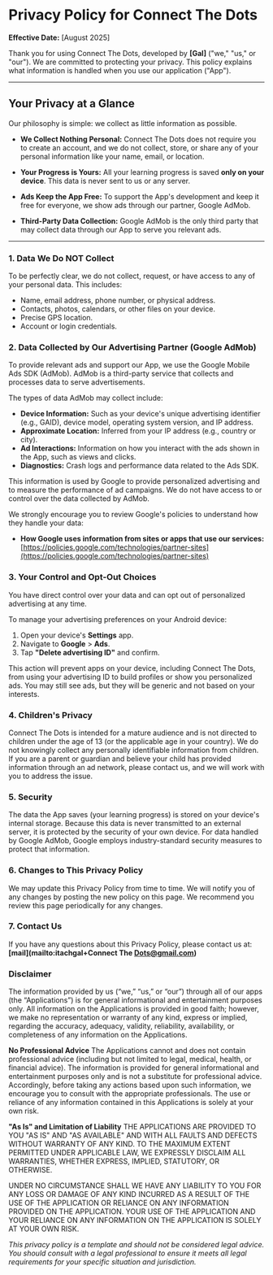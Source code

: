 # Privacy Policy for Connect The Dots

**Effective Date:** [August 2025]

Thank you for using Connect The Dots, developed by **[Gal]** ("we," "us," or "our"). We are committed to protecting your privacy. This policy explains what information is handled when you use our application ("App").

---

## Your Privacy at a Glance

Our philosophy is simple: we collect as little information as possible.

*   **We Collect Nothing Personal:** Connect The Dots does not require you to create an account, and we do not collect, store, or share any of your personal information like your name, email, or location.

*   **Your Progress is Yours:** All your learning progress is saved **only on your device**. This data is never sent to us or any server.

*   **Ads Keep the App Free:** To support the App's development and keep it free for everyone, we show ads through our partner, Google AdMob.

*   **Third-Party Data Collection:** Google AdMob is the only third party that may collect data through our App to serve you relevant ads.

---

### 1. Data We Do NOT Collect

To be perfectly clear, we do not collect, request, or have access to any of your personal data. This includes:
*   Name, email address, phone number, or physical address.
*   Contacts, photos, calendars, or other files on your device.
*   Precise GPS location.
*   Account or login credentials.

### 2. Data Collected by Our Advertising Partner (Google AdMob)

To provide relevant ads and support our App, we use the Google Mobile Ads SDK (AdMob). AdMob is a third-party service that collects and processes data to serve advertisements.

The types of data AdMob may collect include:

*   **Device Information:** Such as your device's unique advertising identifier (e.g., GAID), device model, operating system version, and IP address.
*   **Approximate Location:** Inferred from your IP address (e.g., country or city).
*   **Ad Interactions:** Information on how you interact with the ads shown in the App, such as views and clicks.
*   **Diagnostics:** Crash logs and performance data related to the Ads SDK.

This information is used by Google to provide personalized advertising and to measure the performance of ad campaigns. We do not have access to or control over the data collected by AdMob.

We strongly encourage you to review Google's policies to understand how they handle your data:
*   **How Google uses information from sites or apps that use our services:** [https://policies.google.com/technologies/partner-sites](https://policies.google.com/technologies/partner-sites)

### 3. Your Control and Opt-Out Choices

You have direct control over your data and can opt out of personalized advertising at any time.

To manage your advertising preferences on your Android device:
1.  Open your device's **Settings** app.
2.  Navigate to **Google** > **Ads**.
3.  Tap **"Delete advertising ID"** and confirm.

This action will prevent apps on your device, including Connect The Dots, from using your advertising ID to build profiles or show you personalized ads. You may still see ads, but they will be generic and not based on your interests.

### 4. Children's Privacy

Connect The Dots is intended for a mature audience and is not directed to children under the age of 13 (or the applicable age in your country). We do not knowingly collect any personally identifiable information from children. If you are a parent or guardian and believe your child has provided information through an ad network, please contact us, and we will work with you to address the issue.

### 5. Security

The data the App saves (your learning progress) is stored on your device's internal storage. Because this data is never transmitted to an external server, it is protected by the security of your own device. For data handled by Google AdMob, Google employs industry-standard security measures to protect that information.

### 6. Changes to This Privacy Policy

We may update this Privacy Policy from time to time. We will notify you of any changes by posting the new policy on this page. We recommend you review this page periodically for any changes.

### 7. Contact Us

If you have any questions about this Privacy Policy, please contact us at:
**[mail](mailto:itachgal+Connect The Dots@gmail.com)**


### **Disclaimer**

The information provided by us (“we,” “us,” or “our”) through all of our apps (the “Applications”) is for general informational and entertainment purposes only. All information on the Applications is provided in good faith; however, we make no representation or warranty of any kind, express or implied, regarding the accuracy, adequacy, validity, reliability, availability, or completeness of any information on the Applications.

**No Professional Advice**
The Applications cannot and does not contain professional advice (including but not limited to legal, medical, health, or financial advice). The information is provided for general informational and entertainment purposes only and is not a substitute for professional advice. Accordingly, before taking any actions based upon such information, we encourage you to consult with the appropriate professionals. The use or reliance of any information contained in this Applications is solely at your own risk.

**"As Is" and Limitation of Liability**
THE APPLICATIONS ARE PROVIDED TO YOU "AS IS" AND "AS AVAILABLE" AND WITH ALL FAULTS AND DEFECTS WITHOUT WARRANTY OF ANY KIND. TO THE MAXIMUM EXTENT PERMITTED UNDER APPLICABLE LAW, WE EXPRESSLY DISCLAIM ALL WARRANTIES, WHETHER EXPRESS, IMPLIED, STATUTORY, OR OTHERWISE.

UNDER NO CIRCUMSTANCE SHALL WE HAVE ANY LIABILITY TO YOU FOR ANY LOSS OR DAMAGE OF ANY KIND INCURRED AS A RESULT OF THE USE OF THE APPLICATION OR RELIANCE ON ANY INFORMATION PROVIDED ON THE APPLICATION. YOUR USE OF THE APPLICATION AND YOUR RELIANCE ON ANY INFORMATION ON THE APPLICATION IS SOLELY AT YOUR OWN RISK.

*This privacy policy is a template and should not be considered legal advice. You should consult with a legal professional to ensure it meets all legal requirements for your specific situation and jurisdiction.*
